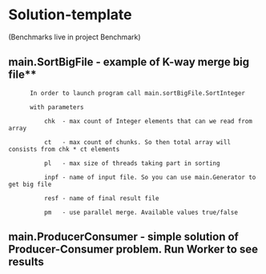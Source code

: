 # Solution-template
 (Benchmarks live in project Benchmark)

  ## main.SortBigFile - example of K-way merge big file**
   
          In order to launch program call main.sortBigFile.SortInteger
          
          with parameters
          
              chk  - max count of Integer elements that can we read from array
              
              ct   - max count of chunks. So then total array will consists from chk * ct elements
              
              pl   - max size of threads taking part in sorting
              
              inpf - name of input file. So you can use main.Generator to get big file
              
              resf - name of final result file
              
              pm   - use parallel merge. Available values true/false
              
  ## main.ProducerConsumer - simple solution of Producer-Consumer problem. Run Worker to see results
